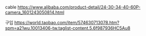
cable
https://www.alibaba.com/product-detail/24-30-34-40-60P-camera_1601243050814.html

구입
https://world.taobao.com/item/574630713078.htm?spm=a21wu.10013406-tw.taglist-content.5.6f987936HC5Au8

